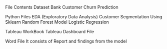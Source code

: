 File Contents
Dataset
Bank Customer Churn Prediction

Python Files
EDA (Exploratory Data Analysis)
Customer Segmentation Using Sklearn
Random Forest Model
Logistic Regression 

Tableau WorkBook
Tableau Dashboard File

Word File
It consists of Report and findings from the model

